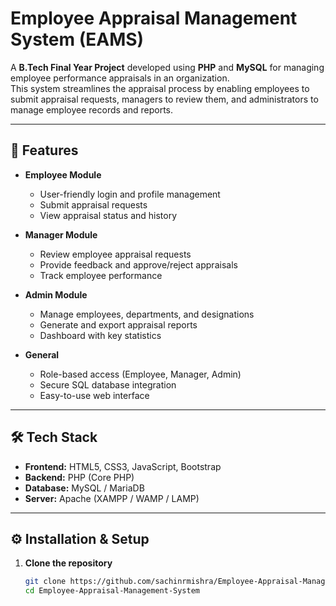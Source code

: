 # Employee Appraisal Management System (EAMS)

A **B.Tech Final Year Project** developed using **PHP** and **MySQL** for managing employee performance appraisals in an organization.  
This system streamlines the appraisal process by enabling employees to submit appraisal requests, managers to review them, and administrators to manage employee records and reports.

---

## 🚀 Features

- **Employee Module**
  - User-friendly login and profile management
  - Submit appraisal requests
  - View appraisal status and history

- **Manager Module**
  - Review employee appraisal requests
  - Provide feedback and approve/reject appraisals
  - Track employee performance

- **Admin Module**
  - Manage employees, departments, and designations
  - Generate and export appraisal reports
  - Dashboard with key statistics

- **General**
  - Role-based access (Employee, Manager, Admin)
  - Secure SQL database integration
  - Easy-to-use web interface

---

## 🛠️ Tech Stack

- **Frontend:** HTML5, CSS3, JavaScript, Bootstrap  
- **Backend:** PHP (Core PHP)  
- **Database:** MySQL / MariaDB  
- **Server:** Apache (XAMPP / WAMP / LAMP)  

---

## ⚙️ Installation & Setup

1. **Clone the repository**
   ```bash
   git clone https://github.com/sachinrmishra/Employee-Appraisal-Management-System-EAMS.git
   cd Employee-Appraisal-Management-System
